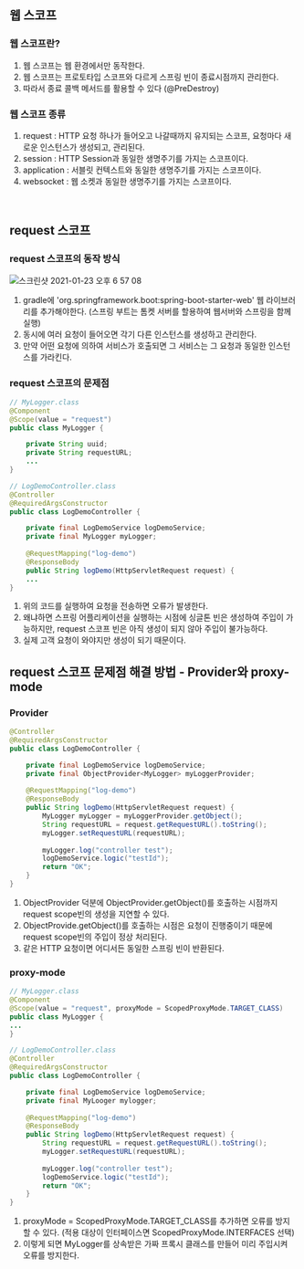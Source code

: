 ## 웹 스코프 
### 웹 스코프란? 
1. 웹 스코프는 웹 환경에서만 동작한다.
2. 웹 스코프는 프로토타입 스코프와 다르게 스프링 빈이 종료시점까지 관리한다.
3. 따라서 종료 콜백 메서드를 활용할 수 있다 (@PreDestroy) 

### 웹 스코프 종류
1. request : HTTP 요청 하나가 들어오고 나갈때까지 유지되는 스코프, 요청마다 새로운 인스턴스가 생성되고, 관리된다. 
2. session : HTTP Session과 동일한 생명주기를 가지는 스코프이다.
3. application : 서블릿 컨텍스트와 동일한 생명주기를 가지는 스코프이다.
4. websocket : 웹 소켓과 동일한 생명주기를 가지는 스코프이다. 

<br/>

## request 스코프 
### request 스코프의 동작 방식 
![스크린샷 2021-01-23 오후 6 57 08](https://user-images.githubusercontent.com/44944031/105575159-d12bd180-5dac-11eb-85fc-78f56784710d.png)
1. gradle에 'org.springframework.boot:spring-boot-starter-web' 웹 라이브러리를 추가해야한다. (스프링 부트는 톰켓 서버를 할용하여 웹서버와 스프링을 함께 실행) 
2. 동시에 여러 요청이 들어오면 각기 다른 인스턴스를 생성하고 관리한다. 
3. 만약 어떤 요청에 의하여 서비스가 호출되면 그 서비스는 그 요청과 동일한 인스턴스를 가라킨다. 

### request 스코프의 문제점 
```java
// MyLogger.class 
@Component
@Scope(value = "request")
public class MyLogger {

    private String uuid;
    private String requestURL;
    ...
}

// LogDemoController.class
@Controller
@RequiredArgsConstructor
public class LogDemoController {

    private final LogDemoService logDemoService;
    private final MyLogger myLogger;
    
    @RequestMapping("log-demo")
    @ResponseBody
    public String logDemo(HttpServletRequest request) {
    ...
}
```
1. 위의 코드를 실행하여 요청을 전송하면 오류가 발생한다.
2. 왜냐하면 스프링 어플리케이션을 실행하는 시점에 싱글톤 빈은 생성하여 주입이 가능하지만, request 스코프 빈은 아직 생성이 되지 않아 주입이 불가능하다. 
3. 실제 고객 요청이 와야지만 생성이 되기 때문이다. 

## request 스코프 문제점 해결 방법 - Provider와 proxy-mode  
### Provider 
```java
@Controller
@RequiredArgsConstructor
public class LogDemoController {

    private final LogDemoService logDemoService;
    private final ObjectProvider<MyLogger> myLoggerProvider;
    
    @RequestMapping("log-demo")
    @ResponseBody
    public String logDemo(HttpServletRequest request) {
        MyLogger myLogger = myLoggerProvider.getObject();
        String requestURL = request.getRequestURL().toString();
        myLogger.setRequestURL(requestURL);
        
        myLogger.log("controller test");
        logDemoService.logic("testId");
        return "OK";
    }
}
```
1. ObjectProvider 덕분에 ObjectProvider.getObject()를 호출하는 시점까지 request scope빈의 생성을 지연할 수 있다.
2. ObjectProvide.getObject()를 호출하는 시점은 요청이 진행중이기 때문에 request scope빈의 주입이 정상 처리된다.
3. 같은 HTTP 요청이면 어디서든 동일한 스프링 빈이 반환된다.

### proxy-mode 
```java
// MyLogger.class
@Component
@Scope(value = "request", proxyMode = ScopedProxyMode.TARGET_CLASS)
public class MyLogger {
...
}

// LogDemoController.class
@Controller
@RequiredArgsConstructor
public class LogDemoController {

    private final LogDemoService logDemoService;
    private final MyLooger mylogger;
    
    @RequestMapping("log-demo")
    @ResponseBody
    public String logDemo(HttpServletRequest request) {
        String requestURL = request.getRequestURL().toString();
        myLogger.setRequestURL(requestURL);
        
        myLogger.log("controller test");
        logDemoService.logic("testId");
        return "OK";
    }
}
```
1. proxyMode = ScopedProxyMode.TARGET_CLASS를 추가하면 오류를 방지할 수 있다. (적용 대상이 인터페이스면 ScopedProxyMode.INTERFACES 선택) 
2. 이렇게 되면 MyLogger를 상속받은 가짜 프록시 클래스를 만들어 미리  주입시켜 오류를 방지한다. 
